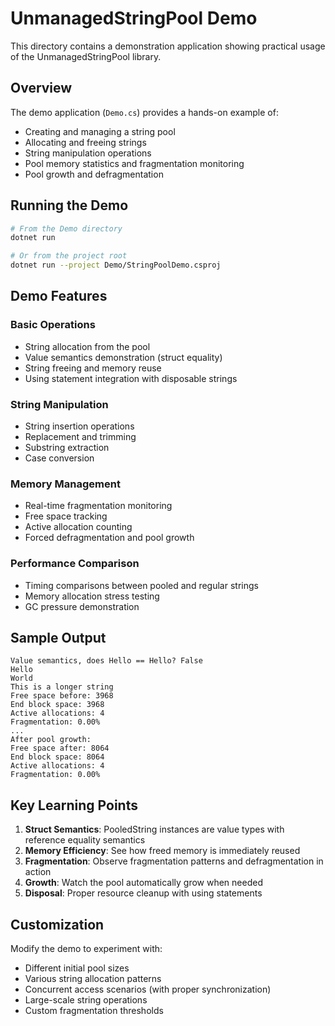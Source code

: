 # UnmanagedStringPool Demo

This directory contains a demonstration application showing practical usage of the UnmanagedStringPool library.

## Overview

The demo application (`Demo.cs`) provides a hands-on example of:
- Creating and managing a string pool
- Allocating and freeing strings
- String manipulation operations
- Pool memory statistics and fragmentation monitoring
- Pool growth and defragmentation

## Running the Demo

```bash
# From the Demo directory
dotnet run

# Or from the project root
dotnet run --project Demo/StringPoolDemo.csproj
```

## Demo Features

### Basic Operations
- String allocation from the pool
- Value semantics demonstration (struct equality)
- String freeing and memory reuse
- Using statement integration with disposable strings

### String Manipulation
- String insertion operations
- Replacement and trimming
- Substring extraction
- Case conversion

### Memory Management
- Real-time fragmentation monitoring
- Free space tracking
- Active allocation counting
- Forced defragmentation and pool growth

### Performance Comparison
- Timing comparisons between pooled and regular strings
- Memory allocation stress testing
- GC pressure demonstration

## Sample Output

```
Value semantics, does Hello == Hello? False
Hello
World
This is a longer string
Free space before: 3968
End block space: 3968
Active allocations: 4
Fragmentation: 0.00%
...
After pool growth:
Free space after: 8064
End block space: 8064
Active allocations: 4
Fragmentation: 0.00%
```

## Key Learning Points

1. **Struct Semantics**: PooledString instances are value types with reference equality semantics
2. **Memory Efficiency**: See how freed memory is immediately reused
3. **Fragmentation**: Observe fragmentation patterns and defragmentation in action
4. **Growth**: Watch the pool automatically grow when needed
5. **Disposal**: Proper resource cleanup with using statements

## Customization

Modify the demo to experiment with:
- Different initial pool sizes
- Various string allocation patterns
- Concurrent access scenarios (with proper synchronization)
- Large-scale string operations
- Custom fragmentation thresholds